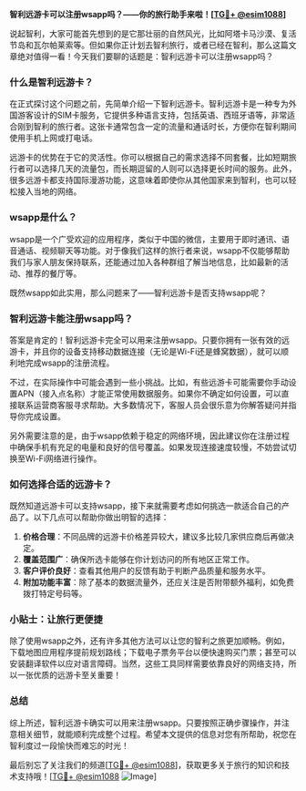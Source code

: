 **智利远游卡可以注册wsapp吗？——你的旅行助手来啦！[[TG💪+ @esim1088](https://t.me/s/esim1088)]**

说起智利，大家可能首先想到的是它那壮丽的自然风光，比如阿塔卡马沙漠、复活节岛和瓦尔帕莱索等。但如果你正计划去智利旅行，或者已经在智利，那么这篇文章绝对值得一看！今天我们要聊的话题是：智利远游卡可以注册wsapp吗？

### 什么是智利远游卡？

在正式探讨这个问题之前，先简单介绍一下智利远游卡。智利远游卡是一种专为外国游客设计的SIM卡服务，它提供多种语言支持，包括英语、西班牙语等，非常适合刚到智利的旅行者。这张卡通常包含一定的流量和通话时长，方便你在智利期间使用手机上网或打电话。

远游卡的优势在于它的灵活性。你可以根据自己的需求选择不同套餐，比如短期旅行者可以选择几天的流量包，而长期逗留的人则可以选择更长时间的服务。此外，很多远游卡都支持国际漫游功能，这意味着即使你从其他国家来到智利，也可以轻松接入当地的网络。

### wsapp是什么？

wsapp是一个广受欢迎的应用程序，类似于中国的微信，主要用于即时通讯、语音通话、视频聊天等功能。对于像我们这样的旅行者来说，wsapp不仅能够帮助我们与家人朋友保持联系，还能通过加入各种群组了解当地信息，比如最新的活动、推荐的餐厅等。

既然wsapp如此实用，那么问题来了——智利远游卡是否支持wsapp呢？

### 智利远游卡能注册wsapp吗？

答案是肯定的！智利远游卡完全可以用来注册wsapp。只要你拥有一张有效的远游卡，并且你的设备支持移动数据连接（无论是Wi-Fi还是蜂窝数据），就可以顺利地完成wsapp的注册流程。

不过，在实际操作中可能会遇到一些小挑战。比如，有些远游卡可能需要你手动设置APN（接入点名称）才能正常使用数据服务。如果你不确定如何设置，可以直接联系运营商客服寻求帮助。大多数情况下，客服人员会很乐意为你解答疑问并指导你完成设置。

另外需要注意的是，由于wsapp依赖于稳定的网络环境，因此建议你在注册过程中确保手机有充足的电量和良好的信号覆盖。如果发现连接速度较慢，不妨尝试切换至Wi-Fi网络进行操作。

### 如何选择合适的远游卡？

既然知道远游卡可以支持wsapp，接下来就需要考虑如何挑选一款适合自己的产品了。以下几点可以帮助你做出明智的选择：

1. **价格合理**：不同品牌的远游卡价格差异较大，建议多比较几家供应商后再做决定。
2. **覆盖范围广**：确保所选卡能够在你计划访问的所有地区正常工作。
3. **客户评价良好**：查看其他用户的反馈有助于判断产品质量和服务水平。
4. **附加功能丰富**：除了基本的数据流量外，还应关注是否附带额外福利，如免费拨打特定号码等。

### 小贴士：让旅行更便捷

除了使用wsapp之外，还有许多其他方法可以让您的智利之旅更加顺畅。例如，下载地图应用程序提前规划路线；下载电子票务平台以便快速购买门票；甚至可以安装翻译软件以应对语言障碍。当然，这些工具同样需要依靠良好的网络支持，所以一张优质的远游卡至关重要！

### 总结

综上所述，智利远游卡确实可以用来注册wsapp。只要按照正确步骤操作，并注意相关细节，就能顺利完成整个过程。希望本文提供的信息对您有所帮助，祝您在智利度过一段愉快而难忘的时光！

最后别忘了关注我们的频道[[TG💪+ @esim1088](https://t.me/s/esim1088)]，获取更多关于旅行的知识和技术支持哦！[[TG💪+ @esim1088](https://t.me/s/esim1088) ![Image](https://i.postimg.cc/4NQfJmqS/Snipaste-2025-05-13-00-14-12.png)]